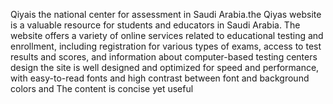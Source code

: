 Qiyais the national center for assessment in Saudi Arabia.the Qiyas website is a valuable resource for students and educators in Saudi Arabia. 
The website offers a variety of online services related to educational testing and enrollment, including registration for various types of exams, 
access to test results and scores, and information about computer-based testing centers design the site is well designed and optimized for speed and performance,
with easy-to-read fonts and high contrast between font and background colors and The content is concise yet useful
